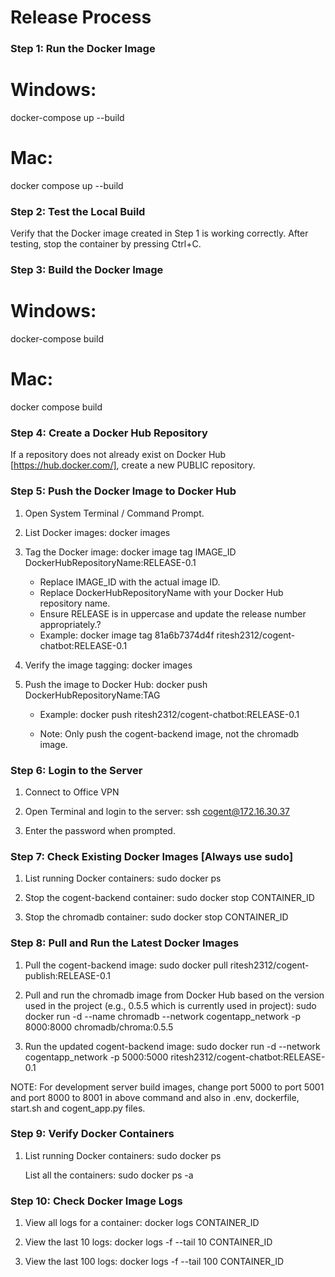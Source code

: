 <!--
Release Process

This document outlines the steps required to build, test, and deploy Docker images for the application.
It includes instructions for local development, Docker Hub interaction, server login, and container management.
-->

# Release Process

### Step 1: Run the Docker Image
# Windows:
docker-compose up --build

# Mac:
docker compose up --build

### Step 2: Test the Local Build
Verify that the Docker image created in Step 1 is working correctly.
After testing, stop the container by pressing Ctrl+C.

### Step 3: Build the Docker Image
# Windows:
docker-compose build

# Mac:
docker compose build

### Step 4: Create a Docker Hub Repository
If a repository does not already exist on Docker Hub [https://hub.docker.com/], create a new PUBLIC repository.

### Step 5: Push the Docker Image to Docker Hub
1. Open System Terminal / Command Prompt.

2. List Docker images:
    docker images

3. Tag the Docker image:
    docker image tag IMAGE_ID DockerHubRepositoryName:RELEASE-0.1

    - Replace IMAGE_ID with the actual image ID.
    - Replace DockerHubRepositoryName with your Docker Hub repository name.
    - Ensure RELEASE is in uppercase and update the release number appropriately.?
    - Example:
        docker image tag 81a6b7374d4f ritesh2312/cogent-chatbot:RELEASE-0.1

4. Verify the image tagging:
    docker images

5. Push the image to Docker Hub:
    docker push DockerHubRepositoryName:TAG

    - Example:
        docker push ritesh2312/cogent-chatbot:RELEASE-0.1

    - Note: Only push the cogent-backend image, not the chromadb image. 

### Step 6: Login to the Server
1. Connect to Office VPN

2. Open Terminal and login to the server:
    ssh cogent@172.16.30.37

3. Enter the password when prompted.

### Step 7: Check Existing Docker Images [Always use sudo]
1. List running Docker containers:
    sudo docker ps

2. Stop the cogent-backend container:
    sudo docker stop CONTAINER_ID

3. Stop the chromadb container:
    sudo docker stop CONTAINER_ID

### Step 8: Pull and Run the Latest Docker Images
1. Pull the cogent-backend image:
    sudo docker pull ritesh2312/cogent-publish:RELEASE-0.1

2. Pull and run the chromadb image from Docker Hub based on the version used in the project (e.g., 0.5.5 which is currently used in project):
    sudo docker run -d --name chromadb --network cogentapp_network -p 8000:8000 chromadb/chroma:0.5.5

3. Run the updated cogent-backend image:
    sudo docker run -d --network cogentapp_network -p 5000:5000 ritesh2312/cogent-chatbot:RELEASE-0.1   

NOTE: For development server build images, change port 5000 to port 5001 and port 8000 to 8001 in above command and also in .env, dockerfile, start.sh and cogent_app.py files.   

### Step 9: Verify Docker Containers
1. List running Docker containers:
    sudo docker ps

    List all the containers:
    sudo docker ps -a 

### Step 10: Check Docker Image Logs
1. View all logs for a container:
    docker logs CONTAINER_ID

2. View the last 10 logs:
    docker logs -f --tail 10 CONTAINER_ID

3. View the last 100 logs:
    docker logs -f --tail 100 CONTAINER_ID